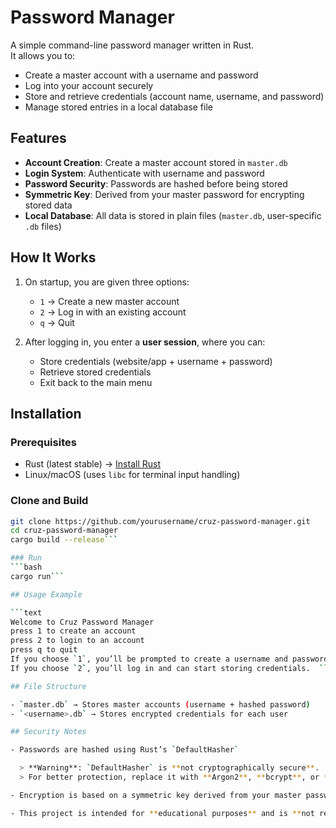 # Password Manager

A simple command-line password manager written in Rust.  
It allows you to:

- Create a master account with a username and password  
- Log into your account securely  
- Store and retrieve credentials (account name, username, and password)  
- Manage stored entries in a local database file  

## Features

- **Account Creation**: Create a master account stored in `master.db`  
- **Login System**: Authenticate with username and password  
- **Password Security**: Passwords are hashed before being stored  
- **Symmetric Key**: Derived from your master password for encrypting stored data  
- **Local Database**: All data is stored in plain files (`master.db`, user-specific `.db` files)  

## How It Works

1. On startup, you are given three options:
   - `1` → Create a new master account  
   - `2` → Log in with an existing account  
   - `q` → Quit  

2. After logging in, you enter a **user session**, where you can:
   - Store credentials (website/app + username + password)  
   - Retrieve stored credentials  
   - Exit back to the main menu  

## Installation

### Prerequisites
- Rust (latest stable) → [Install Rust](https://www.rust-lang.org/tools/install)  
- Linux/macOS (uses `libc` for terminal input handling)  

### Clone and Build
```bash
git clone https://github.com/yourusername/cruz-password-manager.git
cd cruz-password-manager
cargo build --release```

### Run
```bash
cargo run```

## Usage Example

```text
Welcome to Cruz Password Manager
press 1 to create an account
press 2 to login to an account
press q to quit
If you choose `1`, you’ll be prompted to create a username and password.  
If you choose `2`, you’ll log in and can start storing credentials.  ```

## File Structure

- `master.db` → Stores master accounts (username + hashed password)  
- `<username>.db` → Stores encrypted credentials for each user  

## Security Notes

- Passwords are hashed using Rust’s `DefaultHasher`  

  > **Warning**: `DefaultHasher` is **not cryptographically secure**.  
  > For better protection, replace it with **Argon2**, **bcrypt**, or **PBKDF2**.  

- Encryption is based on a symmetric key derived from your master password.  

- This project is intended for **educational purposes** and is **not recommended for storing sensitive data** without further improvements.  
